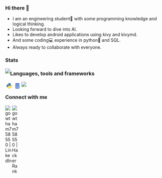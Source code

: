 ### Hi there 👋
* I am an engineering student👻 with some programming knowledge and logical thinking. 
* Looking forward to dive into AI. 
* Likes to develop android applications using kivy and kivymd. 
* And some coding💻 experience in python🐍 and SQL.
* Always ready to collaborate with everyone. 

### Stats
<img align="left" src="https://github-readme-stats.codestackr.vercel.app/api?username=gowtham758550&show_icons=true&hide_border=true" />

### Languages, tools and frameworks
[<img align="left" width="26px" src="https://raw.githubusercontent.com/github/explore/80688e429a7d4ef2fca1e82350fe8e3517d3494d/topics/python/python.png" />]()
[<img align="left" width="26px" src="https://raw.githubusercontent.com/github/explore/80688e429a7d4ef2fca1e82350fe8e3517d3494d/topics/sql/sql.png" />]()
[<img align="left" width="26px" src="https://external-content.duckduckgo.com/iu/?u=https%3A%2F%2Ftse1.mm.bing.net%2Fth%3Fid%3DOIP.rmzl1N0Sp7GV0iwdVM5O9AHaHa%26pid%3DApi&f=1" />]() <br>

### Connect with me
[<img align="left" alt="gowtham758550 | LinkedIn" width="22px" src="https://cdn.jsdelivr.net/npm/simple-icons@v3/icons/linkedin.svg" />](https://www.linkedin.com/in/gowtham-s-516433182)
[<img align="left" alt="gowtham758550 | HackerRank" width="22px" src="https://cdn.jsdelivr.net/npm/simple-icons@v3/icons/hackerrank.svg" />](https://www.hackerrank.com/gowtham758550)



  

